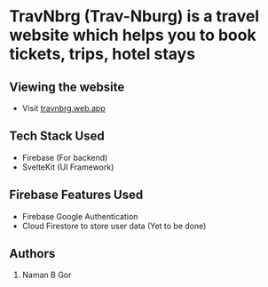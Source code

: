 # TravNbrg (Trav-Nburg) is a travel website which helps you to book tickets, trips, hotel stays

## Viewing the website

* Visit [travnbrg.web.app](https://travnbrg.web.app)

## Tech Stack Used

* Firebase (For backend)
* SvelteKit (UI Framework)

## Firebase Features Used

* Firebase Google Authentication
* Cloud Firestore to store user data (Yet to be done)

## Authors

1) Naman B Gor
